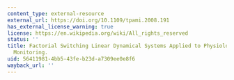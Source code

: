 ```yaml
---
content_type: external-resource
external_url: https://doi.org/10.1109/tpami.2008.191
has_external_license_warning: true
license: https://en.wikipedia.org/wiki/All_rights_reserved
status: ''
title: Factorial Switching Linear Dynamical Systems Applied to Physiological Condition
  Monitoring.
uid: 56411981-4bb5-43fe-b23d-a7309ee0e8f6
wayback_url: ''
---
```

